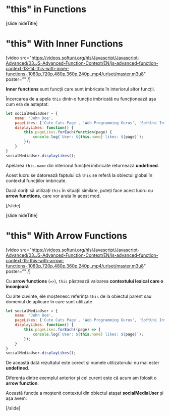 # "this" in Functions

[slide hideTitle]

# "this" With Inner Functions

[video src="https://videos.softuni.org/hls/Javascript/Javascript-Advanced/03.JS-Advanced-Function-Context/EN/js-advanced-function-context-13-14-this-with-inner-functions-,1080p,720p,480p,360p,240p,.mp4/urlset/master.m3u8" poster="" /]

**Inner functions** sunt funcții care sunt imbricate în interiorul altor funcții.

Încercarea de a apela `this` dintr-o funcție imbricată nu funcționează așa cum era de așteptat:

```js live
let socialMediaUser = {
    name: 'John Doe',
    pageLikes: ['Cute Cats Page', 'Web Programming Gurus', 'SoftUni International'],
    displayLikes: function() {
        this.pageLikes.forEach(function(page) {
            console.log(`User: ${this.name} likes: ${page}`);
        });
    }
}
socialMediaUser.displayLikes();
```

Apelarea `this.name` din interiorul funcției imbricate returnează **undefined**. 

Acest lucru se datorează faptului că `this` se referă la obiectul global în contextul funcțiilor imbricate.

Dacă doriți să utilizați `this` în situații similare, puteți face acest lucru cu **arrow functions**, care vor arata în acest mod.

[/slide]

[slide hideTitle]
# "this" With Arrow Functions

[video src="https://videos.softuni.org/hls/Javascript/Javascript-Advanced/03.JS-Advanced-Function-Context/EN/js-advanced-function-context-15-this-with-arrow-functions-,1080p,720p,480p,360p,240p,.mp4/urlset/master.m3u8" poster="" /]

Cu **arrow functions** (`=>`), `this` păstrează valoarea **contextului lexical care o înconjoară**

Cu alte cuvinte, ele moștenesc referința `this` de la obiectul parent sau domeniul de aplicare în care sunt utilizate

```js live
let socialMediaUser = {
    name: 'John Doe',
    pageLikes: ['Cute Cats Page', 'Web Programming Gurus', 'SoftUni International'],
    displayLikes: function() {
        this.pageLikes.forEach((page) => {
            console.log(`User: ${this.name} likes: ${page}`);
        });
    }
}
socialMediaUser.displayLikes();
```

De această dată rezultatul este corect și numele utilizatorului nu mai ester **undefined**. 

Diferența dintre exemplul anterior și cel curent este că acum am folosit o **arrow function**.

Această funcție a moștenit contextul din obiectul atașat **socialMediaUser** și așa avem: 

[/slide]
